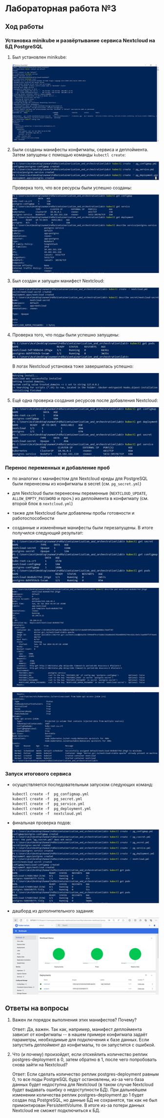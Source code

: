 # Лабораторная работа №3

## Ход работы

### Установка minikube и развёртывание сервиса Nextcloud на БД PostgreSQL

1. Был установлен minikube:

    ![](screens/install_minikube.JPG)

2. Были созданы манифесты конфигмапы, сервиса и деплоймента. Затем запущены с помощью команды ```kubectl create```:

    ![](screens/create_manifests.JPG)

    Проверка того, что все ресурсы были успешно созданы:

    ![](screens/check_resources.JPG)

3. Был создан и запущен манифест Nextcloud:

    ![](screens/create_nextcloud.JPG)

4. Проверка того, что поды были успешно запущены:

    ![](screens/running_pods.JPG)

    В логах Nextcloud установка тоже завершилась успешно:

    ![](screens/nextcloud_logs.JPG)

5. Ещё одна проверка создания ресурсов после добавления Nextcloud:

    ![](screens/check_resources_1.JPG)

### Перенос переменных и добавление проб

- по аналогии с манифестом для Nextcloud креды для PostgreSQL были перенесены из конфигмапы в secret (см. ```pg_secret.yml```)

- для Nextcloud были перенесены переменные (```NEXTCLOUD_UPDATE```, ```ALLOW_EMPTY_PASSWORD``` и проч.) из деплоймента в конфигмапу (см. второй блок в ```nextcloud.yml```)

- также для Nextcloud были добавлены пробы готовности и работоспособности

- созданные и изменённые манифесты были перезапущены. В итоге получился следующий результат:

    ![](screens/final_check_resources.JPG)

    ![](screens/final_describe_nextcloud.JPG)

    ![](screens/final_describe_nextcloud_1.JPG)

### Запуск итогового сервиса

- осуществляется последовательным запуском следующих команд:

    ```
    kubectl create -f  pg_configmap.yml
    kubectl create -f  pg_secret.yml
    kubectl create -f  pg_service.yml
    kubectl create -f  pg_deployment.yml
    kubectl create -f  nextcloud.yml
    ```

- финальная проверка подов:

    ![](screens/upd_deploy.JPG)

- дашборд из дополнительного задания:

    ![](screens/kuber_dashboard.JPG)

## Ответы на вопросы

1. Важен ли порядок выполнения этих манифестов? Почему?

    Ответ: Да, важен. Так как, например, манифест деплоймента зависит от конфигмапы -- в нашем примере конфигмапа задаёт параметры, необходимые для подключения к базе данных. Если запустить деплоймент до конфигмапы, то он запустится с ошибкой.

2. Что (и почему) произойдет, если отскейлить количество реплик postgres-deployment в 0, затем обратно в 1, после чего попробовать снова зайти на Nextcloud?

    Ответ: Если сделать количество реплик postgres-deployment равным 0, то все поды PostgreSQL будут остановлены, из-за чего база данных будет недоступна для Nextcloud (в таком случае Nextcloud будет выдавать ошибку о недоступности БД). При дальнейшем изменении количества реплик postgres-deployment до 1 будет создан под PostgreSQL, но данные БД не сохранятся, так как не был примонтирован PersistentVolume. В итоге из-за потери данных Nextcloud не сможет подключиться к БД.
